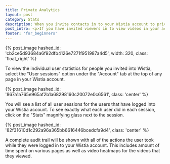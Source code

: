 ```yaml
---
title: Private Analytics
layout: post
category: Stats
description: When you invite contacts in to your Wistia account to privately watch your videos, we also track their viewing behavior. View all of the activity/statistics for each time they log in.
post_intro: <p>If you have invited viewers in to view videos in your account through the <a href="/doc/private-sharing">Private Sharing</a> workflow, their analytics will show up in the Private Sessions area of your account.  To view these viewing sessions, follow the directions below!</p>
footer: 'for_beginners'
---
```


{% post_image hashed_id: 'cb2ce5d93684a6f92dfb4126e7271f951987a4d5', width: 320, class: 'float_right' %}

To view the individual user statistics for people you invited into Wistia, select the "User sessions" option under the "Account" tab at the top of any page in your Wistia account.

{% post_image hashed_id: '867a1a765e965af2b1a68298160c20072e0c6561', class: 'center' %}

You will see a list of all user sessions for the users that have logged into your Wistia account.  To see exactly what each user did in each session, click on the "Stats" magnifying glass next to the session.

{% post_image hashed_id: '82f31610d1c292a96a365bb6616446bcedcfa9d4', class: 'center' %}

A complete audit trail will be shown with all of the actions the user took while they were logged in to your Wistia account.  This includes amount of time spent on various pages as well as video heatmaps for the videos that they viewed.
